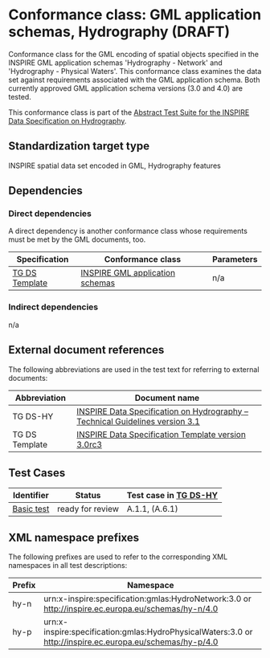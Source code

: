 # Conformance class: GML application schemas, Hydrography (DRAFT)

Conformance class for the GML encoding of spatial objects specified in the INSPIRE GML application schemas 'Hydrography - Network' and 'Hydrography - Physical Waters'. This conformance class examines the data set against requirements associated with the GML application schema. Both currently approved GML application schema versions (3.0 and 4.0) are tested.

This conformance class is part of the [Abstract Test Suite for the INSPIRE Data Specification on Hydrography](http://inspire.ec.europa.eu/id/ats/data-hy/3.1).

## Standardization target type

INSPIRE spatial data set encoded in GML, Hydrography features

## Dependencies

### Direct dependencies

A direct dependency is another conformance class whose requirements must be met by the GML documents, too.

| Specification | Conformance class | Parameters | 
| ------------- | ----------------- | ---------- |
| [TG DS Template](#ref_TG_DS_tmpl) | [INSPIRE GML application schemas](http://inspire.ec.europa.eu/id/ats/data/3.0rc3/schemas) | n/a |

### Indirect dependencies

n/a
 
## External document references

The following abbreviations are used in the test text for referring to external documents:

Abbreviation                     | Document name
-------------------------------- | --------------------------------------------------
TG DS-HY <a name="ref_TG_DS_HY"></a>   | [INSPIRE Data Specification on Hydrography – Technical Guidelines version 3.1](http://inspire.ec.europa.eu/documents/Data_Specifications/INSPIRE_DataSpecification_HY_v3.1.pdf)
TG DS Template <a name="ref_TG_DS_tmpl"></a>   | [INSPIRE Data Specification Template version 3.0rc3](http://inspire.jrc.ec.europa.eu/documents/Data_Specifications/INSPIRE_DataSpecification_Template_v3.0rc3.pdf)

## Test Cases

| Identifier                                                        | Status   | Test case in [TG DS-HY](#ref_TG_DS_HY)  |
| ----------------------------------------------------------------- | -------- | ------------ |
| [Basic test](http://inspire.ec.europa.eu/id/ats/data-hy/3.1/hy-gml/basic)  | ready for review  | A.1.1, (A.6.1)  |

## XML namespace prefixes <a name="namespaces"></a>

The following prefixes are used to refer to the corresponding XML namespaces in all test descriptions:

Prefix         | Namespace
-------------- | -------------------------------------------------
hy-n           | urn:x-inspire:specification:gmlas:HydroNetwork:3.0 or http://inspire.ec.europa.eu/schemas/hy-n/4.0
hy-p           | urn:x-inspire:specification:gmlas:HydroPhysicalWaters:3.0 or http://inspire.ec.europa.eu/schemas/hy-p/4.0
